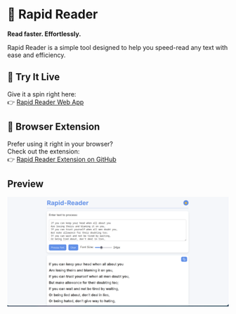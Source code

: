# 🚀 Rapid Reader

**Read faster. Effortlessly.**

Rapid Reader is a simple tool designed to help you speed-read any text with ease and efficiency.

## 🔗 Try It Live

Give it a spin right here:  
👉 [Rapid Reader Web App](https://achyutem.github.io/Rapid-reader?ref=github)

## 🧩 Browser Extension

Prefer using it right in your browser?  
Check out the extension:  
👉 [Rapid Reader Extension on GitHub](https://github.com/Achyutem/rapid-reader-extension)

## Preview
![Preview](./preview.png)
